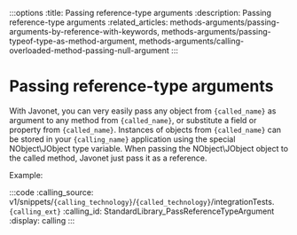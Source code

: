 :::options
:title: Passing reference-type arguments
:description: Passing reference-type arguments
:related_articles: methods-arguments/passing-arguments-by-reference-with-keywords, methods-arguments/passing-typeof-type-as-method-argument, methods-arguments/calling-overloaded-method-passing-null-argument
:::

# Passing reference-type arguments  
  
With Javonet, you can very easily pass any object from `{called_name}` as argument to any method from `{called_name}`, or substitute a field or property from `{called_name}`. Instances of objects from `{called_name}` can be stored in your `{calling_name}` application using the special NObject\JObject type variable. When passing the NObject\JObject object to the called method, Javonet just pass it as a reference.  
  
Example:  
  
:::code 
:calling_source: v1/snippets/`{calling_technology}`/`{called_technology}`/integrationTests.`{calling_ext}`
:calling_id: StandardLibrary_PassReferenceTypeArgument
:display: calling
:::


